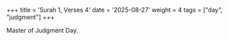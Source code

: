 +++
title = 'Surah 1, Verses 4'
date = '2025-08-27'
weight = 4
tags = ["day", "judgment"]
+++

Master of Judgment Day.